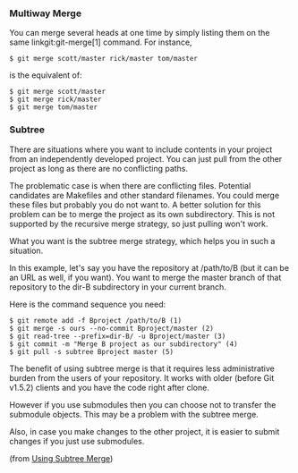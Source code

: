 ### Multiway Merge ###



You can merge several heads at one time by simply listing them on the same 
linkgit:git-merge[1] command.  For instance,

	$ git merge scott/master rick/master tom/master
	
is the equivalent of:

	$ git merge scott/master
	$ git merge rick/master
	$ git merge tom/master

### Subtree ###

There are situations where you want to include contents in your project from 
an independently developed project. You can just pull from the other project 
as long as there are no conflicting paths.

The problematic case is when there are conflicting files. Potential 
candidates are Makefiles and other standard filenames. You could merge 
these files but probably you do not want to. A better solution for this 
problem can be to merge the project as its own subdirectory. This is not 
supported by the recursive merge strategy, so just pulling won't work.

What you want is the subtree merge strategy, which helps you in such a situation.

In this example, let's say you have the repository at /path/to/B 
(but it can be an URL as well, if you want). You want to merge the master 
branch of that repository to the dir-B subdirectory in your current branch.

Here is the command sequence you need:

	$ git remote add -f Bproject /path/to/B (1)
	$ git merge -s ours --no-commit Bproject/master (2)
	$ git read-tree --prefix=dir-B/ -u Bproject/master (3)
	$ git commit -m "Merge B project as our subdirectory" (4)
	$ git pull -s subtree Bproject master (5)
	

The benefit of using subtree merge is that it requires less administrative 
burden from the users of your repository. It works with older 
(before Git v1.5.2) clients and you have the code right after clone.

However if you use submodules then you can choose not to transfer the 
submodule objects. This may be a problem with the subtree merge.

Also, in case you make changes to the other project, it is easier to 
submit changes if you just use submodules.

(from [Using Subtree Merge](http://www.kernel.org/pub/software/scm/git/docs/howto/using-merge-subtree.html))


